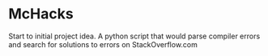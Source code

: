 McHacks
=======
Start to initial project idea. A python script that would parse compiler errors and search for solutions to errors on StackOverflow.com
